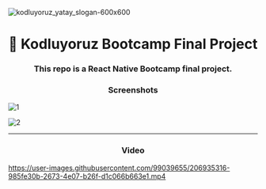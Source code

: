 

![kodluyoruz_yatay_slogan-600x600](https://user-images.githubusercontent.com/99039655/201606078-4baf1921-825a-4b9e-af8a-875b09b0b47a.png)

<h1 align="center"> 👋 Kodluyoruz Bootcamp Final Project</h1>
<h3 align="center">This repo is a React Native Bootcamp final project.</h3>

<h3 align="center">Screenshots</h3>


![1](https://user-images.githubusercontent.com/99039655/206935232-3e5fb37d-1f2a-48e9-b7a3-4f3a26be1f14.jpg)

![2](https://user-images.githubusercontent.com/99039655/206935278-4ee419bc-b92e-45a7-9fc3-1580ee00c752.jpg)


----

<h3 align="center">Video</h3>



https://user-images.githubusercontent.com/99039655/206935316-985fe30b-2673-4e07-b26f-d1c066b663e1.mp4

